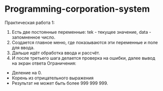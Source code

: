 # Programming-corporation-system
Практическая работа 1: 
1. Есть две постоянные переменные: tek - текущее значение, data - запомненное число.
2. Создается главное меню, где показываются эти переменные и поле для ввода.
3. Дальше идёт обработка ввода и рассчёт.
4. И после третьего шага делается проверка на ошибки, далее вывод на экран ответа
Ограничения:
- Деление на 0.
- Корень из отрицательного выражения
- Результат не может быть более 999 999 999.
